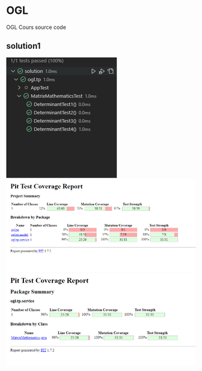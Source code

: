# OGL
OGL Cours source code

## solution1
![capture](solution/assets/01.PNG)
![capture](solution/assets/02.PNG)
![capture](solution/assets/03.PNG)